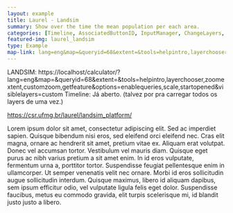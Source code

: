 ```yaml
---
layout: example
title: Laurel - Landsim
summary: Show over the time the mean population per each area.
categories: [Timeline, AssociatedButtonID, InputManager, ChangeLayers, UpdateAutomatically, Visibility]
featured-img: laurel_landsim
type: Example
map-link: lang=eng&map=&queryid=68&extent=&tools=helpintro,layerchooser,zoomextent,customzoom,getfeature&options=enablequeries,scale,startopened&visiblelayers=custom
---
```

LANDSIM: https://localhost/calculator/?lang=eng&map=&queryid=68&extent=&tools=helpintro,layerchooser,zoomextent,customzoom,getfeature&options=enablequeries,scale,startopened&visiblelayers=custom
				Timeline: Já aberto. (talvez por pra carregar todos os layers de uma vez.)

https://csr.ufmg.br/laurel/landsim_platform/

Lorem ipsum dolor sit amet, consectetur adipiscing elit. Sed ac imperdiet sapien. Quisque bibendum nisi eros, sed eleifend orci eleifend nec. Cras elit magna, ornare ac hendrerit sit amet, pretium vitae ex. Aliquam erat volutpat. Donec vel accumsan tortor. Vestibulum vel mauris diam. Quisque eget purus ac nibh varius pretium a sit amet enim. In id eros vulputate, fermentum urna a, porttitor tortor. Suspendisse feugiat pellentesque enim in ullamcorper. Ut semper venenatis velit nec ornare. Morbi id eros sollicitudin augue sollicitudin interdum. Quisque maximus, libero id aliquam dapibus, sem ipsum efficitur odio, vel vulputate ligula felis eget dolor. Suspendisse faucibus, metus eu commodo gravida, elit turpis scelerisque mi, id blandit justo justo a libero.